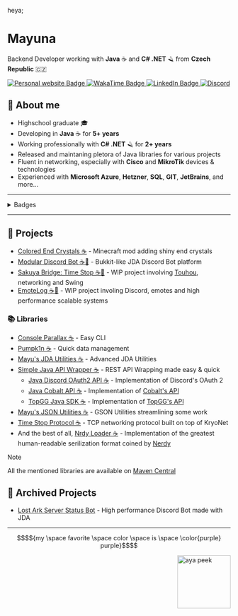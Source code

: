 heya;
# Mayuna
Backend Developer working with **Java** ☕ and **C# .NET** 🪒 from **Czech Republic** 🇨🇿

<a href="https://mayuna.dev">
    <img src="https://img.shields.io/badge/website-000000?style=for-the-badge&logo=About.me&logoColor=white" alt="Personal website Badge"/>
</a>

<a href="https://wakatime.com/@mayuna">
    <img src="https://img.shields.io/badge/WakaTime-000000?style=for-the-badge&logo=WakaTime&logoColor=white" alt="WakaTime Badge"/>
</a>

<a href="https://www.linkedin.com/in/marek-mayuna-lof/">
    <img src="https://img.shields.io/badge/LinkedIn-0077B5?style=for-the-badge&logo=linkedin&logoColor=white" alt="LinkedIn Badge"/>
</a>

<a href="https://raw.githubusercontent.com/lilmayu/lilmayu/main/discord.md">
    <img src="https://img.shields.io/badge/Discord-5865F2?style=for-the-badge&logo=discord&logoColor=white" alt="Discord"/>
</a>

## 💬 About me
- Highschool graduate 🎓
- Developing in **Java** ☕ for **5+ years**
- Working professionally with **C# .NET** 🪒 for **2+ years**
- Released and maintaning pletora of Java libraries for various projects
- Fluent in networking, especially with **Cisco** and **MikroTik** devices & technologies
- Experienced with **Microsoft Azure**, **Hetzner**, **SQL**, **GIT**, **JetBrains**, and more...

----

<details close>
<summary>Badges</summary>
<br>
<img src="https://img.shields.io/badge/IntelliJ_IDEA-000000.svg?style=for-the-badge&logo=intellij-idea&logoColor=white" alt="IntelliJ IDEA">
<img src="https://img.shields.io/badge/Java-ED8B00?style=for-the-badge&logo=openjdk&logoColor=white" alt="Java">
<img src="https://img.shields.io/badge/Kotlin-B125EA?style=for-the-badge&logo=kotlin&logoColor=white" alt="Kotlin">
<img src="https://img.shields.io/badge/C%23-239120?style=for-the-badge&logo=csharp&logoColor=white" alt="C#">
<img src="https://img.shields.io/badge/.NET-512BD4?style=for-the-badge&logo=dotnet&logoColor=white" alt=".NET">
<img src="https://img.shields.io/badge/C-00599C?style=for-the-badge&logo=c&logoColor=white" alt="C">
<img src="https://img.shields.io/badge/C%2B%2B-00599C?style=for-the-badge&logo=c%2B%2B&logoColor=white" alt="C++">
<img src="https://img.shields.io/badge/PHP-777BB4?style=for-the-badge&logo=php&logoColor=white" alt="PHP">
<img src="https://img.shields.io/badge/json-5E5C5C?style=for-the-badge&logo=json&logoColor=white" alt="JSON">
<img src="https://img.shields.io/badge/Hetzner-D50C2D?style=for-the-badge&logo=hetzner&logoColor=white" alt="Hetzner">
<img src="https://img.shields.io/badge/microsoft%20azure-0089D6?style=for-the-badge&logo=microsoft-azure&logoColor=white" alt="Azure">
<img src="https://img.shields.io/badge/Apache-D22128?style=for-the-badge&logo=Apache&logoColor=white" alt="Apache">
<img src="https://img.shields.io/badge/Lua-2C2D72?style=for-the-badge&logo=lua&logoColor=white" alt="Lua">
<img src="https://img.shields.io/badge/TypeScript-007ACC?style=for-the-badge&logo=typescript&logoColor=white" alt="TypeScript">
<img src="https://img.shields.io/badge/Puppeteer-40B5A4?style=for-the-badge&logo=Puppeteer&logoColor=white" alt="Puppeteer">
</details>

----

## 🚧 Projects
- [Colored End Crystals ☕](https://www.curseforge.com/minecraft/mc-mods/colored-end-crystals) - Minecraft mod adding shiny end crystals
- [Modular Discord Bot ☕🚧](https://github.com/lilmayu/ModularDiscordBot) - Bukkit-like JDA Discord Bot platform
- [Sakuya Bridge: Time Stop ☕🚧](https://github.com/lilmayu/sakuya-bridge-time-stop) - WIP project involving [Touhou](https://cs.wikipedia.org/wiki/Touhou_Project), networking and Swing
- [EmoteLog ☕🚧](https://github.com/mrwake-dev/emotelog) - WIP project involing Discord, emotes and high performance scalable systems

### 📚 Libraries
- [Console Parallax ☕](https://github.com/lilmayu/console-parallax) - Easy CLI
- [Pumpk1n ☕](https://github.com/lilmayu/Pumpk1n) - Quick data management
- [Mayu's JDA Utilities ☕](https://github.com/lilmayu/MayusJDAUtilities) - Advanced JDA Utilities
- [Simple Java API Wrapper ☕](https://github.com/lilmayu/SimpleJavaAPIWrapper) - REST API Wrapping made easy & quick
  - [Java Discord OAuth2 API ☕](https://github.com/lilmayu/java-discord-oauth2-api) - Implementation of Discord's OAuth 2
  - [Java Cobalt API ☕](https://github.com/lilmayu/java-cobalt-api) - Implementation of [Cobalt's API](https://github.com/imputnet/cobalt)
  - [TopGG Java SDK ☕](https://github.com/lilmayu/top-gg-java-sdk) - Implementation of [TopGG's API](https://top.gg)
- [Mayu's JSON Utilities ☕](https://github.com/lilmayu/MayusJsonUtilities) - GSON Utilities streamlining some work
- [Time Stop Protocol ☕](https://github.com/lilmayu/time-stop-protocol) - TCP networking protocol built on top of KryoNet
- And the best of all, [Nrdy Loader ☕](https://github.com/lilmayu/nrdy-loader) - Implementation of the greatest human-readable serilization format coined by [Nerdy](https://github.com/tomasfiala555)

> [!NOTE]  
> All the mentioned libraries are available on [Maven Central](https://mvnrepository.com/artifact/dev.mayuna)

## 🚧 Archived Projects
- [Lost Ark Server Status Bot](https://github.com/lilmayu/lost-ark-server-status-bot) - High performance Discord Bot made with JDA

----
```math
$${my \space favorite \space color \space is \space \color{purple} purple}$$
```
<img align="right" style="width: 3vh;" src="https://i.imgur.com/SxZTn7j.png" alt="aya peek"/>
